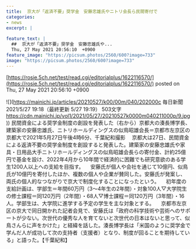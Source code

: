 ```yaml
---
title:  京大が「返済不要」奨学金　安藤忠雄氏やニトリ会長ら民間寄付で  
categories:
- news
excerpt: |
  
feature_text: |
  ##  京大が「返済不要」奨学金　安藤忠雄氏や...
  Thu, 27 May 2021 20:56:10  +0900
feature_image: "https://picsum.photos/2560/600?image=733"
image: "https://picsum.photos/2560/600?image=733"
---
```


[https://rosie.5ch.net/test/read.cgi/editorialplus/1622116570/](https://rosie.5ch.net/test/read.cgi/editorialplus/1622116570/)
posted on Thu, 27 May 2021 20:56:10  +0900

<!--more-->

![](https://mainichi.jp/articles/20210527/k00/00m/040/202000c 毎日新聞 2021/5/27 19:18（最終更新 5/27 19:19） 503文字 [https://cdn.mainichi.jp/vol1/2021/05/27/20210527k0000m040211000p/9.jpg)](https://cdn.mainichi.jp/vol1/2021/05/27/20210527k0000m040211000p/9.jpg)) 民間資金による奨学金制度の創設を発表した（右から）京都大の湊長博学長、建築家の安藤忠雄氏、ニトリホールディングスの似鳥昭雄会長＝京都市左京区の京都大で2021年5月27日午後4時6分、千葉紀和撮影 　京都大は27日、民間資金による返済不要の奨学金制度を創設すると発表した。建築家の安藤忠雄氏や家具・日用品大手ニトリホールディングスの似鳥昭雄会長らの寄付金、計約25億円で基金を設け、2022年4月から10年間で経済的に困難でも研究意欲のある学生1200人以上への支給を目指す。 　安藤氏が個人や会社を通じて10億円、似鳥氏が10億円を寄付したほか、複数の個人や企業が賛同した。安藤氏が発案し、両氏の個人的なつながりで京大で制度化することになったという。 　初年度の支給計画は、学部生＝年間60万円（3〜4年生の2年間）・対象100人▽大学院生の修士課程＝同120万円（2年間）・68人▽博士課程＝同120万円（3年間）・16人。学部生は、大学院に進学する予定の学生を主な対象とする。 　京都市左京区の京大で同日開かれた記者会見で、安藤氏は「政府の科学技術や芸術へのサポートが少ない。次世代の優秀な人を育てないと次世代の日本はないと思って、似鳥さんらに声をかけた」と経緯を話した。湊長博学長は「米国のように奨学金で学んだ人が成功して次の支持者（支援者）となり、制度が回ることを期待している」と語った。【千葉紀和】
